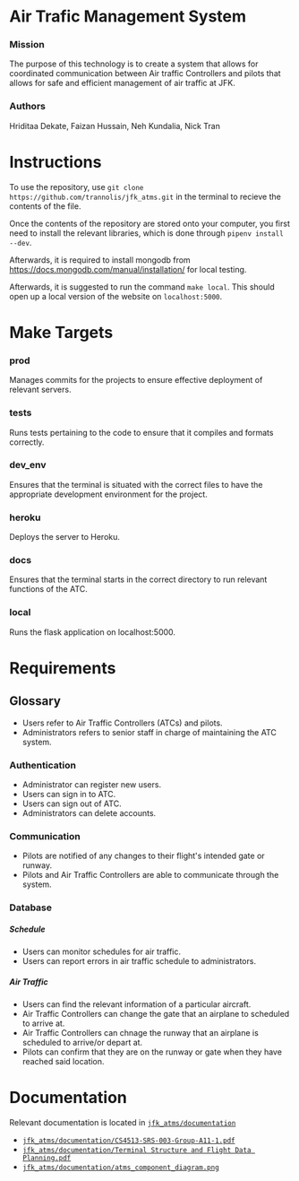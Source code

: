 # Air Trafic Management System

### Mission

The purpose of this technology is to create a system that allows for coordinated communication between Air traffic Controllers and pilots that allows for safe and efficient management of air traffic at JFK.

### Authors

Hriditaa Dekate, Faizan Hussain, Neh Kundalia, Nick Tran

# Instructions

To use the repository, use `git clone https://github.com/trannolis/jfk_atms.git` in the terminal to recieve the contents of the file.

Once the contents of the repository are stored onto your computer, you first need to install the relevant libraries, which is done through `pipenv install --dev`.

Afterwards, it is required to install mongodb from https://docs.mongodb.com/manual/installation/ for local testing.

Afterwards, it is suggested to run the command `make local`. This should open up a local version of the website on `localhost:5000`.

# Make Targets

### prod

Manages commits for the projects to ensure effective deployment of relevant servers.

### tests

Runs tests pertaining to the code to ensure that it compiles and formats correctly.

### dev_env

Ensures that the terminal is situated with the correct files to have the appropriate development environment for the project.

### heroku

Deploys the server to Heroku.

### docs

Ensures that the terminal starts in the correct directory to run relevant functions of the ATC.

### local

Runs the flask application on localhost:5000.

# Requirements

## Glossary

* Users refer to Air Traffic Controllers (ATCs) and pilots.
* Administrators refers to senior staff in charge of maintaining the ATC system.

### Authentication

* Administrator can register new users.
* Users can sign in to ATC.
* Users can sign out of ATC.
* Administrators can delete accounts.

### Communication

* Pilots are notified of any changes to their flight's intended gate or runway.
* Pilots and Air Traffic Controllers are able to communicate through the system.

### Database

##### Schedule

* Users can monitor schedules for air traffic.
* Users can report errors in air traffic schedule to administrators.

##### Air Traffic

* Users can find the relevant information of a particular aircraft.
* Air Traffic Controllers can change the gate that an airplane to scheduled to arrive at.
* Air Traffic Controllers can chnage the runway that an airplane is scheduled to arrive/or depart at.
* Pilots can confirm that they are on the runway or gate when they have reached said location.

# Documentation

Relevant documentation is located in [`jfk_atms/documentation`](https://github.com/trannolis/jfk_atms/tree/master/Documentation)

* [`jfk_atms/documentation/CS4513-SRS-003-Group-A11-1.pdf`](https://github.com/trannolis/jfk_atms/blob/master/Documentation/CS4513-SRS-003-Group-A11-1.pdf)
* [`jfk_atms/documentation/Terminal Structure and Flight Data Planning.pdf`](https://github.com/trannolis/jfk_atms/blob/master/Documentation/Terminal%20Structure%20and%20Flight%20Data%20Planning.pdf)
* [`jfk_atms/documentation/atms_component_diagram.png`](https://github.com/trannolis/jfk_atms/blob/master/Documentation/atms_component_diagram.png)
